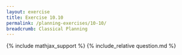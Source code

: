 ```yaml
---
layout: exercise
title: Exercise 10.10
permalink: /planning-exercises/10-10/
breadcrumb: Classical Planning
---
```


{% include mathjax_support %}
{% include_relative question.md %}
